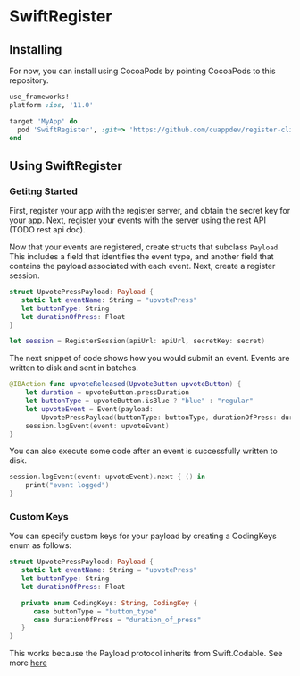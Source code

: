 # SwiftRegister

## Installing

For now, you can install using CocoaPods by pointing CocoaPods to this repository.

```ruby
use_frameworks!
platform :ios, '11.0'

target 'MyApp' do
  pod 'SwiftRegister', :git=> 'https://github.com/cuappdev/register-client.git', :commit => 'master'
end
```

## Using SwiftRegister

### Getitng Started

First, register your app with the register server, and obtain the secret key for your app. Next, register your events with the server using the rest API (TODO rest api doc).

Now that your events are registered, create structs that subclass `Payload`. This includes a field that identifies the event type, and another field that contains the payload associated with each event. Next, create a register session.

```swift
struct UpvotePressPayload: Payload {
   static let eventName: String = "upvotePress"
   let buttonType: String
   let durationOfPress: Float
}

let session = RegisterSession(apiUrl: apiUrl, secretKey: secret)
```

The next snippet of code shows how you would submit an event. Events are written to disk and sent in batches.

```swift
@IBAction func upvoteReleased(UpvoteButton upvoteButton) {
    let duration = upvoteButton.pressDuration
    let buttonType = upvoteButton.isBlue ? "blue" : "regular"
    let upvoteEvent = Event(payload:
        UpvotePressPayload(buttonType: buttonType, durationOfPress: duration))
    session.logEvent(event: upvoteEvent)
}
```

You can also execute some code after an event is successfully written to disk.

```swift
session.logEvent(event: upvoteEvent).next { () in
    print("event logged")
}
```

### Custom Keys

You can specify custom keys for your payload by creating a CodingKeys enum as follows:

```swift
struct UpvotePressPayload: Payload {
   static let eventName: String = "upvotePress"
   let buttonType: String
   let durationOfPress: Float

   private enum CodingKeys: String, CodingKey {
      case buttonType = "button_type"
      case durationOfPress = "duration_of_press"
   }
}
```

This works because the Payload protocol inherits from Swift.Codable. See more [here](https://developer.apple.com/documentation/swift/codable)


